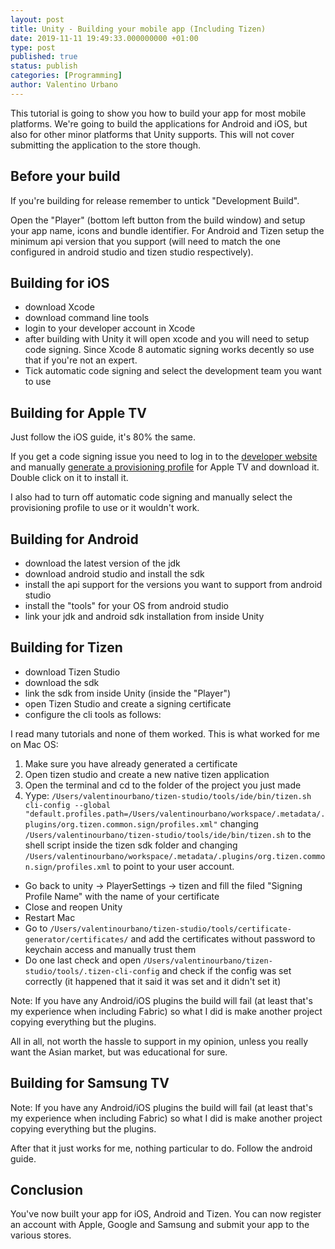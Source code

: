```yaml
---
layout: post
title: Unity - Building your mobile app (Including Tizen)
date: 2019-11-11 19:49:33.000000000 +01:00
type: post
published: true
status: publish
categories: [Programming]
author: Valentino Urbano
---
```


This tutorial is going to show you how to build your app for most mobile platforms. We're going to build the applications for Android and iOS, but also for other minor platforms that Unity supports. This will not cover submitting the application to the store though.

## Before your build

If you're building for release remember to untick "Development Build".

Open the "Player" (bottom left button from the build window) and setup your app name, icons and bundle identifier. For Android and Tizen setup the minimum api version that you support (will need to match the one configured in android studio and tizen studio respectively).

## Building for iOS

- download Xcode
- download command line tools
- login to your developer account in Xcode
- after building with Unity it will open xcode and you will need to setup code signing. Since Xcode 8 automatic signing works decently so use that if you're not an expert.
- Tick automatic code signing and select the development team you want to use

## Building for Apple TV

Just follow the iOS guide, it's 80% the same.

If you get a code signing issue you need to log in to the [developer website](https://developer.apple.com/) and manually [generate a provisioning  profile](https://developer.apple.com/library/content/documentation/IDEs/Conceptual/AppStoreDistributionTutorial/CreatingYourTeamProvisioningProfile/CreatingYourTeamProvisioningProfile.html) for Apple TV and download it. Double click on it to install it.

I also had to turn off automatic code signing and manually select the provisioning profile to use or it wouldn't work.

## Building for Android

- download the latest version of the jdk
-  download android studio and install the sdk
- install the api support for the versions you want to support from android studio
- install the "tools" for your OS from android studio
- link your jdk and android sdk installation from inside Unity

## Building for Tizen

- download Tizen Studio
- download the sdk
- link the sdk from inside Unity (inside the "Player")
- open Tizen Studio and create a signing certificate
- configure the cli tools as follows:

I read many tutorials and none of them worked. This is what worked for me on Mac OS:

1. Make sure you have already generated a certificate
2. Open tizen studio and create a new native tizen application
3. Open the terminal and cd to the folder of the project you just made
4. Yype: `/Users/valentinourbano/tizen-studio/tools/ide/bin/tizen.sh cli-config --global "default.profiles.path=/Users/valentinourbano/workspace/.metadata/.plugins/org.tizen.common.sign/profiles.xml"` changing `/Users/valentinourbano/tizen-studio/tools/ide/bin/tizen.sh` to the shell script inside the tizen sdk folder and changing `/Users/valentinourbano/workspace/.metadata/.plugins/org.tizen.common.sign/profiles.xml` to point to your user account.

- Go back to unity -> PlayerSettings -> tizen and fill the filed "Signing Profile Name" with  the name of your certificate
- Close and reopen Unity
- Restart Mac
- Go to `/Users/valentinourbano/tizen-studio/tools/certificate-generator/certificates/` and add the certificates without password to keychain access and manually trust them
- Do one last check and open `/Users/valentinourbano/tizen-studio/tools/.tizen-cli-config` and check if the config was set correctly (it happened that it said it was set and it didn't set it)

Note: If you have any Android/iOS plugins the build will fail (at least that's my experience when including Fabric) so what I did is make another project copying everything but the plugins.

All in all, not worth the hassle to support in my opinion, unless you really want the Asian market, but was educational for sure.

## Building for Samsung TV

Note: If you have any Android/iOS plugins the build will fail (at least that's my experience when including Fabric) so what I did is make another project copying everything but the plugins.

After that it just works for me, nothing particular to do. Follow the android guide.

## Conclusion

You've now built your app for iOS, Android and Tizen. You can now register an account with Apple, Google and Samsung and submit your app to the various stores.

<!-- 2017-07-09-Unity-Building-your-app -->